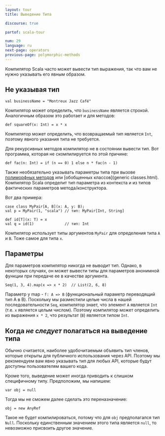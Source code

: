 ```yaml
---
layout: tour
title: Выведение Типа

discourse: true

partof: scala-tour

num: 29
language: ru
next-page: operators
previous-page: polymorphic-methods
---
```


Компилятор Scala часто может вывести тип выражения, так что вам не нужно указывать его явным образом.

## Не указывая тип

```tut
val businessName = "Montreux Jazz Café"
```
Компилятор может определить, что `businessName` является строкой. Аналогичным образом это работает и для методов:

```tut
def squareOf(x: Int) = x * x
```
Компилятор может определить, что возвращаемый тип является `Int`, поэтому явного указания типа не требуется.

Для рекурсивных методов компилятор не в состоянии вывести тип. Вот программа, которая не скомпилируется по этой причине:

```tut:fail
def fac(n: Int) = if (n == 0) 1 else n * fac(n - 1)
```

Также необязательно указывать параметры типа при вызове [полиморфных методов](polymorphic-methods.html) или [обобщенных классов](generic classes.html). Компилятор Scala определит тип параметра из контекста и из типов фактических параметров метода/конструктора.

Вот два примера:

```tut
case class MyPair[A, B](x: A, y: B);
val p = MyPair(1, "scala") // тип: MyPair[Int, String]

def id[T](x: T) = x
val q = id(1)              // тип: Int
```

Компилятор использует типы аргументов `MyPair` для определения типа `A` и `B`. Тоже самое для типа `x`.

## Параметры

Для параметров компилятор никогда не выводит тип. Однако, в некоторых случаях, он может вывести типы для параметров анонимной функции при передаче ее в качестве аргумента.

```tut
Seq(1, 3, 4).map(x => x * 2)  // List(2, 6, 8)
```

Параметр у map - `f: A => B` (функциональный параметр переводящий тип А в В). Поскольку мы разместили целые числа в нашей последовательности `Seq`, компилятор знает, что элемент `A` является `Int` (т.е. `x` является целым числом). Поэтому компилятор может определить из выражения `x * 2`, что результат (`B`) является типом `Int`.

## Когда _не следует_ полагаться на выведение типа

Обычно считается, наиболее удобочитаемым объявить тип членов, которые открыты для публичного использования через API. Поэтому мы рекомендуем вам явно указывать тип для любых API, которые будут доступны пользователям вашего кода.

Кроме того, выведение может иногда приводить к слишком специфичному типу.  Предположим, мы напишем:

```tut
var obj = null
```

Тогда мы не сможем далее сделать это переназначение:

```tut:fail
obj = new AnyRef
```

Такое не будет компилироваться, потому что для `obj` предполагался тип `Null`. Поскольку единственным значением этого типа является `null`, то невозможно присвоить другое значение.
